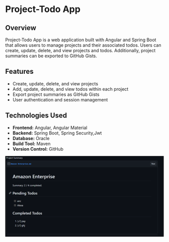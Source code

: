 # Project-Todo App

## Overview
Project-Todo App is a web application built with Angular and Spring Boot that allows users to manage projects and their associated todos. Users can create, update, delete, and view projects and todos. Additionally, project summaries can be exported to GitHub Gists.

## Features
- Create, update, delete, and view projects
- Add, update, delete, and view todos within each project
- Export project summaries as GitHub Gists
- User authentication and session management

## Technologies Used
- **Frontend:** Angular, Angular Material
- **Backend:** Spring Boot, Spring Security,Jwt
- **Database:** Oracle
- **Build Tool:** Maven
- **Version Control:** GitHub

![Image Alt Text](https://github.com/Snobin/project-todo-app/blob/main/Screenshot%202024-05-27%20004910.png)
